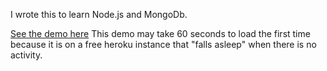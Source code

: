 I wrote this to learn Node.js and MongoDb.

[See the demo here](http://fire-habit-tracker.herokuapp.com/) This demo may take 60 seconds to load the first time because it is on a free heroku instance that "falls asleep" when there is no activity.
